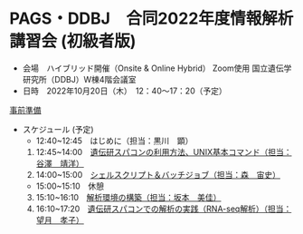 # PAGS・DDBJ　合同2022年度情報解析講習会 (初級者版)
- 会場　ハイブリッド開催（Onsite & Online Hybrid） Zoom使用
      国立遺伝学研究所（DDBJ）W棟4階会議室
- 日時　2022年10月20日（木）　12：40～17：20（予定）

[事前準備](https://github.com/genome-sci/basic_course_2022/blob/main/先進ゲノム支援講習会_事前準備資料.pdf)

- スケジュール  (予定)   
    - 12:40~12:45　はじめに（担当：黒川　顕）
    1. 12:45~14:00　[遺伝研スパコンの利用方法、UNIX基本コマンド（担当：谷澤　靖洋）](https://github.com/genome-sci/basic_course_2022/tree/main/1)
    2. 14:00~15:00　[シェルスクリプト＆バッチジョブ（担当：森　宙史）](https://github.com/genome-sci/basic_course_2022/tree/main/2)
    - 15:00~15:10　休憩
    3. 15:10~16:10　[解析環境の構築（担当：坂本　美佳）](https://github.com/genome-sci/basic_course_2022/tree/main/3)
    4. 16:10~17:20　[遺伝研スパコンでの解析の実践（RNA-seq解析）（担当：望月　孝子）](https://github.com/genome-sci/basic_course_2022/tree/main/4)
